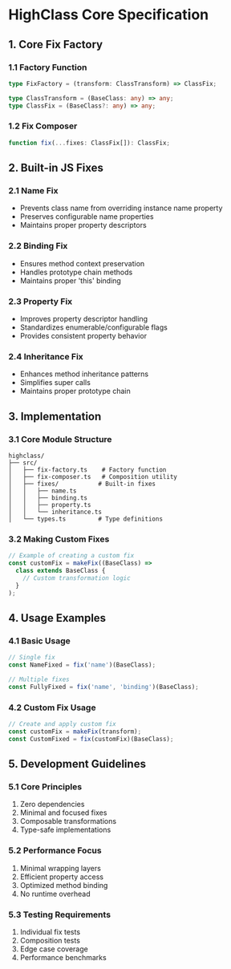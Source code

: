 # HighClass Core Specification

## 1. Core Fix Factory

### 1.1 Factory Function
```typescript
type FixFactory = (transform: ClassTransform) => ClassFix;

type ClassTransform = (BaseClass: any) => any;
type ClassFix = (BaseClass?: any) => any;
```

### 1.2 Fix Composer
```typescript
function fix(...fixes: ClassFix[]): ClassFix;
```

## 2. Built-in JS Fixes

### 2.1 Name Fix
- Prevents class name from overriding instance name property
- Preserves configurable name properties
- Maintains proper property descriptors

### 2.2 Binding Fix
- Ensures method context preservation
- Handles prototype chain methods
- Maintains proper 'this' binding

### 2.3 Property Fix
- Improves property descriptor handling
- Standardizes enumerable/configurable flags
- Provides consistent property behavior

### 2.4 Inheritance Fix
- Enhances method inheritance patterns
- Simplifies super calls
- Maintains proper prototype chain

## 3. Implementation

### 3.1 Core Module Structure
```
highclass/
├── src/
│   ├── fix-factory.ts    # Factory function
│   ├── fix-composer.ts   # Composition utility
│   ├── fixes/           # Built-in fixes
│   │   ├── name.ts
│   │   ├── binding.ts
│   │   ├── property.ts
│   │   └── inheritance.ts
│   └── types.ts         # Type definitions
```

### 3.2 Making Custom Fixes
```typescript
// Example of creating a custom fix
const customFix = makeFix((BaseClass) => 
  class extends BaseClass {
    // Custom transformation logic
  }
);
```

## 4. Usage Examples

### 4.1 Basic Usage
```typescript
// Single fix
const NameFixed = fix('name')(BaseClass);

// Multiple fixes
const FullyFixed = fix('name', 'binding')(BaseClass);
```

### 4.2 Custom Fix Usage
```typescript
// Create and apply custom fix
const customFix = makeFix(transform);
const CustomFixed = fix(customFix)(BaseClass);
```

## 5. Development Guidelines

### 5.1 Core Principles
1. Zero dependencies
2. Minimal and focused fixes
3. Composable transformations
4. Type-safe implementations

### 5.2 Performance Focus
1. Minimal wrapping layers
2. Efficient property access
3. Optimized method binding
4. No runtime overhead

### 5.3 Testing Requirements
1. Individual fix tests
2. Composition tests
3. Edge case coverage
4. Performance benchmarks